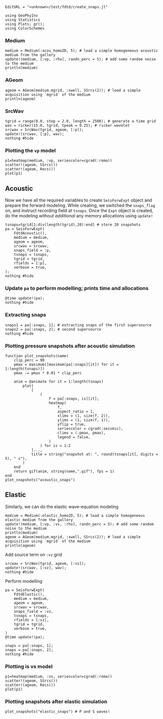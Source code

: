 ```@meta
EditURL = "<unknown>/test/fdtd/create_snaps.jl"
```

````@example create_snaps
using GeoPhyInv
using Statistics
using Plots; gr();
using ColorSchemes
````

### Medium

````@example create_snaps
medium = Medium(:acou_homo2D, 5); # load a simple homogeneous acoustic medium from the gallery
update!(medium, [:vp, :rho], randn_perc = 5); # add some random noise to the medium
println(medium)
````

### AGeom

````@example create_snaps
ageom = AGeom(medium.mgrid, :xwell, SSrcs(2)); # load a simple acquisition using `mgrid` of the medium
println(ageom)
````

### SrcWav

````@example create_snaps
tgrid = range(0.0, stop = 2.0, length = 2500); # generate a time grid
wav = ricker(15.0, tgrid, tpeak = 0.25); # ricker wavelet
srcwav = SrcWav(tgrid, ageom, [:p]);
update!(srcwav, [:p], wav);
nothing #hide
````

### Plotting the `vp` model

````@example create_snaps
p1=heatmap(medium, :vp, seriescolor=cgrad(:roma))
scatter!(ageom, SSrcs())
scatter!(ageom, Recs())
plot(p1)
````

## Acoustic
Now we have all the required variables to create `SeisForwExpt` object and
prepare the forward modeling.
While creating, we switched the `snaps_flag` on, and instruct recording field at
`tsnaps`.
Once the `Expt` object is created, do the modeling without *additional* any
memory allocations using `update!`

````@example create_snaps
tsnaps=tgrid[1:div(length(tgrid),20):end] # store 20 snapshots
pa = SeisForwExpt(
    FdtdAcoustic(),
    medium = medium,
    ageom = ageom,
    srcwav = srcwav,
    snaps_field = :p,
    tsnaps = tsnaps,
    tgrid = tgrid,
    rfields = [:p],
    verbose = true,
);
nothing #hide
````

### Update `pa` to perform modelling; prints time and allocations

````@example create_snaps
@time update!(pa);
nothing #hide
````

### Extracting snaps

````@example create_snaps
snaps1 = pa[:snaps, 1]; # extracting snaps of the first supersource
snaps2 = pa[:snaps, 2]; # second supersource
nothing #hide
````

### Plotting pressure snapshots after acoustic simulation

````@example create_snaps
function plot_snapshots(name)
    clip_perc = 90
    pmax = maximum([maximum(pa[:snaps][it]) for it = 1:length(tsnaps)])
    pmax -= pmax * 0.01 * clip_perc

    anim = @animate for it = 1:length(tsnaps)
        plot(
            [
                (
                    f = pa[:snaps, is][it];
                    heatmap(
                        f,
                        aspect_ratio = 1,
                        xlims = (1, size(f, 2)),
                        ylims = (1, size(f, 1)),
                        yflip = true,
                        seriescolor = cgrad(:seismic),
                        clims = (-pmax, pmax),
                        legend = false,
                    )
                ) for is = 1:2
            ]...,
            title = string("snapshot at: ", round(tsnaps[it], digits = 5), " s"),
        )
    end
    return gif(anim, string(name,".gif"), fps = 1)
end
plot_snapshots("acoustic_snaps")
````

## Elastic
Similarly, we can do the elastic wave-equation modeling

````@example create_snaps
medium = Medium(:elastic_homo2D, 5); # load a simple homogeneous elastic medium from the gallery
update!(medium, [:vp, :vs, :rho], randn_perc = 5); # add some random noise to the medium
println(medium)
ageom = AGeom(medium.mgrid, :xwell, SSrcs(2)); # load a simple acquisition using `mgrid` of the medium
println(ageom)
````

Add source term on `:vz` grid

````@example create_snaps
srcwav = SrcWav(tgrid, ageom, [:vz]);
update!(srcwav, [:vz], wav);
nothing #hide
````

Perform modelling

````@example create_snaps
pa = SeisForwExpt(
    FdtdElastic(),
    medium = medium,
    ageom = ageom,
    srcwav = srcwav,
    snaps_field = :vz,
    tsnaps = tsnaps,
    rfields = [:vz],
    tgrid = tgrid,
    verbose = true,
)
@time update!(pa);

snaps = pa[:snaps, 1];
snaps = pa[:snaps, 2];
nothing #hide
````

### Plotting is vs model

````@example create_snaps
p1=heatmap(medium, :vs, seriescolor=cgrad(:roma))
scatter!(ageom, SSrcs())
scatter!(ageom, Recs())
plot(p1)
````

### Plotting snapshots after elastic simulation

````@example create_snaps
plot_snapshots("elastic_snaps") # P and S waves!
````


